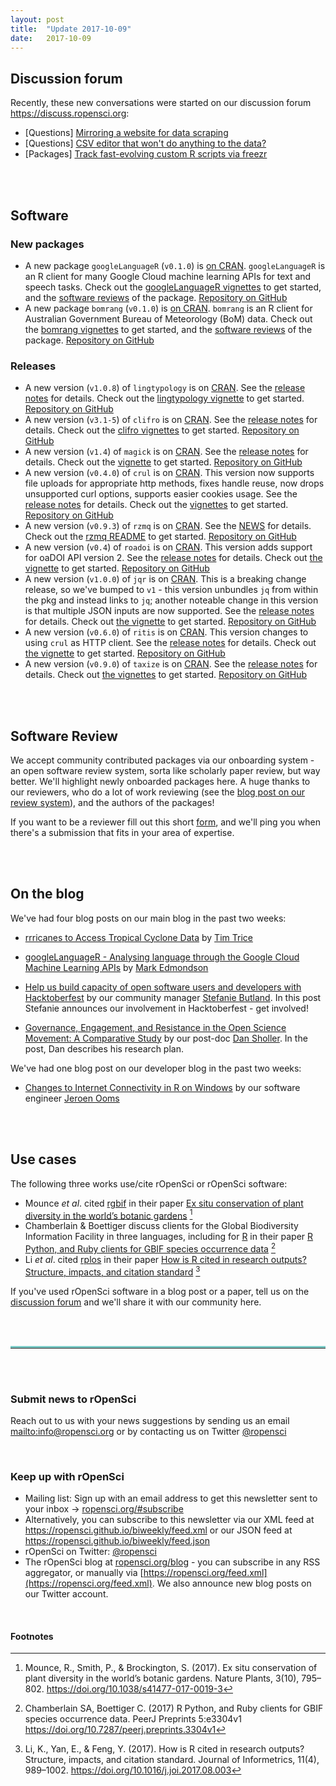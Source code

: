 ```yaml
---
layout: post
title:  "Update 2017-10-09"
date:   2017-10-09
---
```


## Discussion forum

Recently, these new conversations were started on our discussion forum <https://discuss.ropensci.org>:

* [Questions] [Mirroring a website for data scraping](https://discuss.ropensci.org/t/mirroring-a-website-for-data-scraping/885)
* [Questions] [CSV editor that won't do anything to the data?](https://discuss.ropensci.org/t/csv-editor-that-wont-do-anything-to-the-data/900)
* [Packages] [Track fast-evolving custom R scripts via freezr](https://discuss.ropensci.org/t/track-fast-evolving-custom-r-scripts-via-freezr/903)

<br><br>

## Software

### New packages

* A new package `googleLanguageR` (`v0.1.0`) is [on CRAN](https://cran.rstudio.com/web/packages/googleLanguageR). `googleLanguageR` is an R client for many Google Cloud machine learning APIs for text and speech tasks. Check out the [googleLanguageR vignettes](https://cran.rstudio.com/web/packages/googleLanguageR/vignettes/) to get started, and the [software reviews](https://github.com/ropensci/onboarding/issues/127) of the package. [Repository on GitHub][googleLanguageR]
* A new package `bomrang` (`v0.1.0`) is [on CRAN](https://cran.rstudio.com/web/packages/bomrang). `bomrang` is an R client for Australian Government Bureau of Meteorology (BoM) data. Check out the [bomrang vignettes](https://cran.rstudio.com/web/packages/bomrang/vignettes/) to get started, and the [software reviews](https://github.com/ropensci/onboarding/issues/121) of the package. [Repository on GitHub][bomrang]

### Releases

* A new version (`v1.0.8`) of `lingtypology` is on [CRAN](https://cran.rstudio.com/web/packages/lingtypology). See the [release notes](https://github.com/ropensci/lingtypology/releases/tag/v1.0.8) for details. Check out the [lingtypology vignette](https://cran.rstudio.com/web/packages/lingtypology/vignettes/lingtypology.html) to get started. [Repository on GitHub][lingtypology]
* A new version (`v3.1-5`) of `clifro` is on [CRAN](https://cran.rstudio.com/web/packages/clifro). See the [release notes](https://github.com/ropensci/clifro/releases/tag/v3.1-5) for details. Check out the [clifro vignettes](https://cran.rstudio.com/web/packages/clifro/vignettes/) to get started. [Repository on GitHub][clifro]
* A new version (`v1.4`) of `magick` is on [CRAN](https://cran.rstudio.com/web/packages/magick). See the [release notes](https://github.com/ropensci/magick/releases/tag/v1.4) for details. Check out the [vignette](https://cran.rstudio.com/web/packages/magick/vignettes/intro.html) to get started. [Repository on GitHub][magick]
* A new version (`v0.4.0`) of `crul` is on [CRAN](https://cran.rstudio.com/web/packages/crul). This version now supports file uploads for appropriate http methods, fixes handle reuse, now drops unsupported curl options, supports easier cookies usage. See the [release notes](https://github.com/ropensci/crul/releases/tag/v0.4.0) for details. Check out the [vignettes](https://cran.rstudio.com/web/packages/crul/vignettes/) to get started. [Repository on GitHub][crul]
* A new version (`v0.9.3`) of `rzmq` is on [CRAN](https://cran.rstudio.com/web/packages/rzmq). See the [NEWS](https://cran.rstudio.com/web/packages/rzmq/NEWS) for details. Check out the [rzmq README](https://github.com/ropensci/rzmq#rzmq) to get started. [Repository on GitHub][rzmq]
* A new version (`v0.4`) of `roadoi` is on [CRAN](https://cran.rstudio.com/web/packages/roadoi). This version adds support for oaDOI API version 2. See the [release notes](https://github.com/ropensci/roadoi/releases/tag/v0.4) for details. Check out [the vignette](https://cran.rstudio.com/web/packages/roadoi/vignettes/intro.html) to get started. [Repository on GitHub][roadoi]
* A new version (`v1.0.0`) of `jqr` is on [CRAN](https://cran.rstudio.com/web/packages/jqr). This is a breaking change release, so we've bumped to `v1` - this version unbundles `jq` from within the pkg and instead links to `jq`; another noteable change in this version is that multiple JSON inputs are now supported. See the [release notes](https://github.com/ropensci/jqr/releases/tag/v1.0.0) for details. Check out [the vignette](https://cran.rstudio.com/web/packages/jqr/vignettes/jqr_vignette.html) to get started. [Repository on GitHub][jqr]
* A new version (`v0.6.0`) of `ritis` is on [CRAN](https://cran.rstudio.com/web/packages/ritis). This version changes to using `crul` as HTTP client. See the [release notes](https://github.com/ropensci/ritis/releases/tag/v0.6.0) for details. Check out [the vignette](https://cran.rstudio.com/web/packages/ritis/vignettes/ritis_vignette.html) to get started. [Repository on GitHub][ritis]
* A new version (`v0.9.0`) of `taxize` is on [CRAN](https://cran.rstudio.com/web/packages/taxize). See the [release notes](https://github.com/ropensci/taxize/releases/tag/v0.9.0) for details. Check out [the vignettes](https://cran.rstudio.com/web/packages/taxize/vignettes/) to get started. [Repository on GitHub][taxize]

<br><br>

## Software Review

We accept community contributed packages via our onboarding system - an open software review system, sorta like scholarly paper review, but way better. We'll highlight newly onboarded packages here. A huge thanks to our reviewers, who do a lot of work reviewing (see the [blog post on our review system](https://ropensci.org/blog/2016/03/28/software-review)),
and the authors of the packages!

If you want to be a reviewer fill out this short [form](https://ropensci.org/onboarding/), and we'll ping you when there's a submission that fits in your area of expertise.


<br><br>


## On the blog

We've had four blog posts on our main blog in the past two weeks:

* [rrricanes to Access Tropical Cyclone Data](https://ropensci.org/blog/blog/2017/09/27/rrricanes) by [Tim Trice](http://timtrice.net/)
* [googleLanguageR - Analysing language through the Google Cloud Machine Learning APIs](https://ropensci.org/blog/blog/2017/10/03/googlelanguager) by [Mark Edmondson](http://code.markedmondson.me/)

* [Help us build capacity of open software users and developers with Hacktoberfest](https://ropensci.org/blog/blog/2017/10/02/hacktoberfest) by our community manager [Stefanie Butland](https://ropensci.org/about/#staff). In this post Stefanie announces our involvement in Hacktoberfest - get involved!

* [Governance, Engagement, and Resistance in the Open Science Movement: A Comparative Study](https://ropensci.org/blog/blog/2017/10/06/sholler-plan) by our post-doc [Dan Sholler](https://ropensci.org/blog/blog/2017/06/30/postdoc_dan_sholler). In the post, Dan describes his research plan.

We've had one blog post on our developer blog in the past two weeks:

* [Changes to Internet Connectivity in R on Windows](https://ropensci.org/blog/technotes/2017/10/10/curl-30) by our software engineer [Jeroen Ooms](https://ropensci.org/about/#staff)

<br><br>



## Use cases

The following three works use/cite rOpenSci or rOpenSci software:

* Mounce _et al_. cited [rgbif][] in their paper [Ex situ conservation of plant diversity in the world’s botanic gardens](https://doi.org/10.1038/s41477-017-0019-3) [^1]
* Chamberlain & Boettiger discuss clients for the Global Biodiversity Information Facility in three languages, including for [R][rgbif] in their paper [R Python, and Ruby clients for GBIF species occurrence data](https://doi.org/10.7287/peerj.preprints.3304v1) [^2]
* Li _et al_. cited [rplos][] in their paper [How is R cited in research outputs? Structure, impacts, and citation standard](https://doi.org/10.1016/j.joi.2017.08.003) [^3]

If you've used rOpenSci software in a blog post or a paper, tell us on the [discussion forum](https://discuss.ropensci.org/t/share-ropensci-package-citations-plz/515/11) and we'll share it with our community here.

<br><br>

<hr style="display: block; height: 1px; border: 0; border-top: 3px solid #7CCCC8; margin: 1em 0; padding: 0; ">

<br><br>


### Submit news to rOpenSci

Reach out to us with your news suggestions by sending us an email <mailto:info@ropensci.org> or by
contacting us on Twitter [@ropensci](https://twitter.com/ropensci)

<br>

### Keep up with rOpenSci

* Mailing list: Sign up with an email address to get this newsletter sent to your inbox -> [ropensci.org/#subscribe](https://ropensci.org/#subscribe)
* Alternatively, you can subscribe to this newsletter via our XML feed at <https://ropensci.github.io/biweekly/feed.xml> or our JSON feed at <https://ropensci.github.io/biweekly/feed.json>
* rOpenSci on Twitter: [@ropensci](https://twitter.com/ropensci)
* The rOpenSci blog at [ropensci.org/blog](https://ropensci.org/blog) - you can subscribe in any RSS aggregator, or manually via [https://ropensci.org/feed.xml](https://ropensci.org/feed.xml). We also announce new blog posts on our Twitter account.

<br>

#### Footnotes

[^1]: Mounce, R., Smith, P., & Brockington, S. (2017). Ex situ conservation of plant diversity in the world’s botanic gardens. Nature Plants, 3(10), 795–802. <https://doi.org/10.1038/s41477-017-0019-3>
[^2]: Chamberlain SA, Boettiger C. (2017) R Python, and Ruby clients for GBIF species occurrence data. PeerJ Preprints 5:e3304v1 <https://doi.org/10.7287/peerj.preprints.3304v1>
[^3]: Li, K., Yan, E., & Feng, Y. (2017). How is R cited in research outputs? Structure, impacts, and citation standard. Journal of Informetrics, 11(4), 989–1002. <https://doi.org/10.1016/j.joi.2017.08.003>

[taxize]: https://github.com/ropensci/taxize
[lingtypology]: https://github.com/ropensci/lingtypology
[googleLanguageR]: https://github.com/ropensci/googleLanguageR
[bomrang]: https://github.com/ropensci/bomrang
[clifro]: https://github.com/ropensci/clifro
[magick]: https://github.com/ropensci/magick
[crul]: https://github.com/ropensci/crul
[roadoi]: https://github.com/ropensci/roadoi
[rzmq]: https://github.com/ropensci/rzmq
[jqr]: https://github.com/ropensci/jqr
[ritis]: https://github.com/ropensci/ritis
[rgbif]: https://github.com/ropensci/rgbif
[rplos]: https://github.com/ropensci/rplos
